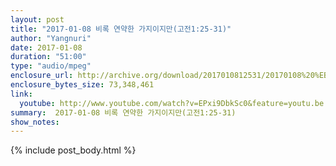 ```yaml
---
layout: post
title: "2017-01-08 비록 연약한 가지이지만(고전1:25-31)"
author: "Yangnuri"
date: 2017-01-08
duration: "51:00"
type: "audio/mpeg"
enclosure_url: http://archive.org/download/2017010812531/20170108%20%EB%B9%84%EB%A1%9D%20%EC%97%B0%EC%95%BD%ED%95%9C%20%EA%B0%80%EC%A7%80%EC%9D%B4%EC%A7%80%EB%A7%8C(%EA%B3%A0%EC%A0%841;25-31).mp3
enclosure_bytes_size: 73,348,461       
link:
  youtube: http://www.youtube.com/watch?v=EPxi9DbkSc0&feature=youtu.be
summary:  2017-01-08 비록 연약한 가지이지만(고전1:25-31)
show_notes:
---
```


{% include post_body.html %}
